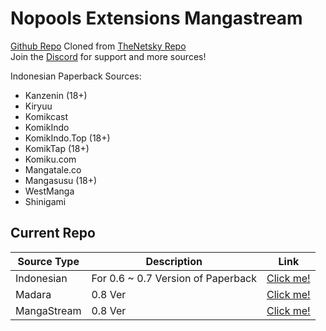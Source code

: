 # Nopools Extensions Mangastream

[Github Repo](https://github.com/naufaljct48/nopools-extensions)
Cloned from [TheNetsky Repo](https://github.com/TheNetsky/extensions-mangastream)
<br>
Join the [Discord](https://discord.gg/rmf6jQpMU9) for support and more sources!

Indonesian Paperback Sources:

- Kanzenin (18+)
- Kiryuu
- Komikcast
- KomikIndo
- KomikIndo.Top (18+)
- KomikTap (18+)
- Komiku.com
- Mangatale.co
- Mangasusu (18+)
- WestManga
- Shinigami

## Current Repo

| Source Type | Description                                   | Link                                                               |
| ----------- | --------------------------------------------- | ------------------------------------------------------------------ |
| Indonesian  | For 0.6 ~ 0.7 Version of Paperback                     | [Click me!](https://naufaljct48.github.io/nopools-extensions/0.6/) |
| Madara      | 0.8 Ver                                       | [Click me!](https://naufaljct48.github.io/nopools-ext/madara)      |
| MangaStream | 0.8 Ver                                       | [Click me!](https://naufaljct48.github.io/nopools-ext/mangastream) |
